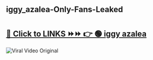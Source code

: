 
 ## iggy_azalea-Only-Fans-Leaked

# <h2><a href="https://clipsfans.com/iggy_azalea&ref=git">🔗 Click to LINKS ⏩⏩ 👉 🟢 iggy azalea </a></h2>

<a href="https://clipsfans.com/iggy_azalea&ref=git" rel="nofollow" data-target="animated-image.originalLink"><img src="https://i.ibb.co.com/xMMVF88/686577567.gif" alt="Viral Video Original" style="max-width: 100%; display: inline-block;" data-target="animated-image.originalImage"></a>

